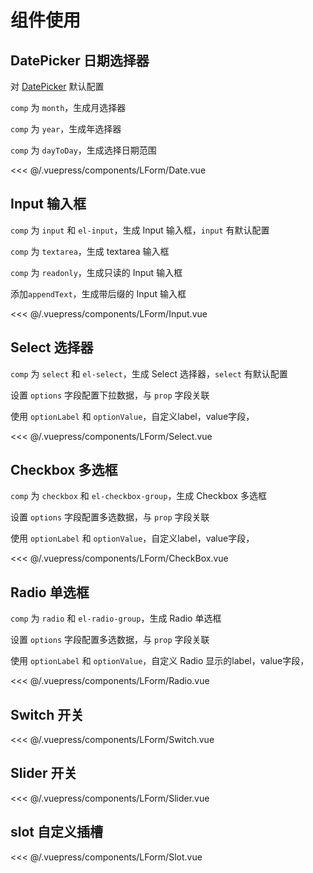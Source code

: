 # 组件使用

## DatePicker 日期选择器
对 [DatePicker](https://element.eleme.cn/#/zh-CN/component/date-picker) 默认配置 

`comp` 为 `month`，生成月选择器  

`comp` 为 `year`，生成年选择器  

`comp` 为 `dayToDay`，生成选择日期范围  

<demo-block>
<LForm-Date slot="source"/>
<<< @/.vuepress/components/LForm/Date.vue
</demo-block>

## Input 输入框
`comp` 为 `input` 和 `el-input`，生成 Input 输入框，`input` 有默认配置

`comp` 为 `textarea`，生成 textarea 输入框   

`comp` 为 `readonly`，生成只读的 Input 输入框   

添加`appendText`，生成带后缀的 Input 输入框  

<demo-block>
<LForm-Input slot="source"/>
<<< @/.vuepress/components/LForm/Input.vue
</demo-block>

## Select 选择器
`comp` 为 `select` 和 `el-select`，生成 Select 选择器，`select` 有默认配置

设置 `options` 字段配置下拉数据，与 `prop` 字段关联

使用 `optionLabel` 和 `optionValue`，自定义label，value字段，

<demo-block>
<LForm-Select slot="source"/>
<<< @/.vuepress/components/LForm/Select.vue
</demo-block>

## Checkbox 多选框
`comp` 为 `checkbox` 和 `el-checkbox-group`，生成 Checkbox 多选框

设置 `options` 字段配置多选数据，与 `prop` 字段关联

使用 `optionLabel` 和 `optionValue`，自定义label，value字段，

<demo-block>
<LForm-CheckBox slot="source"/>
<<< @/.vuepress/components/LForm/CheckBox.vue
</demo-block>

## Radio 单选框
`comp` 为 `radio` 和 `el-radio-group`，生成 Radio 单选框

设置 `options` 字段配置多选数据，与 `prop` 字段关联

使用 `optionLabel` 和 `optionValue`，自定义 Radio 显示的label，value字段，

<demo-block>
<LForm-Radio slot="source"/>
<<< @/.vuepress/components/LForm/Radio.vue
</demo-block>

## Switch 开关

<demo-block>
<LForm-Switch slot="source"/>
<<< @/.vuepress/components/LForm/Switch.vue
</demo-block>


## Slider 开关

<demo-block>
<LForm-Slider slot="source"/>
<<< @/.vuepress/components/LForm/Slider.vue
</demo-block>

## slot 自定义插槽

<demo-block>
<LForm-Slot slot="source"/>
<<< @/.vuepress/components/LForm/Slot.vue
</demo-block>
